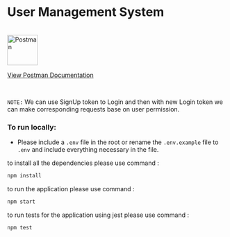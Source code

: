 # User Management System

<br/>

<img src="https://uxwing.com/wp-content/themes/uxwing/download/brands-and-social-media/postman-icon.png" alt="Postman" width="70">

[View Postman Documentation](https://documenter.getpostman.com/view/28944438/2sA3BuUo19)

<br/>

`NOTE:` We can use SignUp token to Login and then with new Login token we can make corresponding requests base on user permission.

### To run locally:

- Please include a `.env` file in the root or rename the `.env.example` file to `.env` and include everything necessary in the file.

to install all the dependencies please use command :

```bash
npm install
```

to run the application please use command :

```bash
npm start
```

to run tests for the application using jest please use command :

```bash
npm test
```
